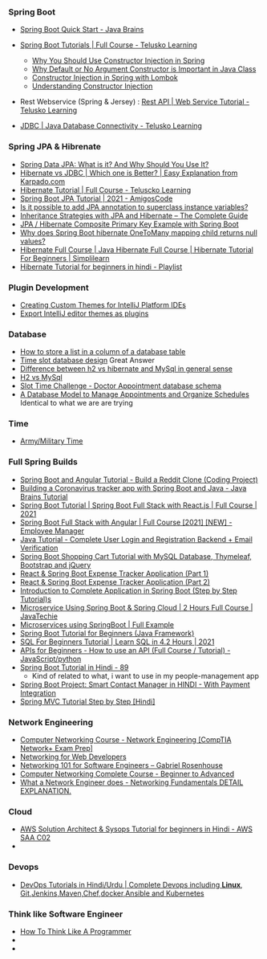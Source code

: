 ### Spring Boot

* [Spring Boot Quick Start - Java Brains](https://www.youtube.com/playlist?list=PLqq-6Pq4lTTbx8p2oCgcAQGQyqN8XeA1x)

* [Spring Boot Tutorials | Full Course - Telusko Learning](https://www.youtube.com/watch?v=35EQXmHKZYs&ab_channel=Telusko)
    - [Why You Should Use Constructor Injection in Spring](https://reflectoring.io/constructor-injection/)
    - [Why Default or No Argument Constructor is Important in Java Class](https://javarevisited.blogspot.com/2014/01/why-default-or-no-argument-constructor-java-class.html#axzz6nDJaF2P5)
    - [Constructor Injection in Spring with Lombok](https://www.baeldung.com/spring-injection-lombok)
    - [Understanding Constructor Injection](https://freecontent.manning.com/understanding-constructor-injection/)

* Rest Webservice (Spring & Jersey) :
  [Rest API | Web Service Tutorial - Telusko Learning](https://www.youtube.com/watch?v=BZi44GOD8kY&ab_channel=Telusko)

* [JDBC | Java Database Connectivity - Telusko Learning](https://www.youtube.com/playlist?list=PLsyeobzWxl7rU7Jz3zDRpqB-EODzBbHOI)

### Spring JPA & Hibrenate

* [Spring Data JPA: What is it? And Why Should You Use It?](https://www.youtube.com/watch?v=x67yiTHxn00&ab_channel=ThorbenJanssen)
* [Hibernate vs JDBC | Which one is Better? | Easy Explanation from Karpado.com](https://www.youtube.com/watch?v=RoEELoKdqnk&ab_channel=KarpadoOfficial)
* [Hibernate Tutorial | Full Course - Teluscko Learning](https://www.youtube.com/watch?v=JR7-EdxDSf0&ab_channel=Telusko)
* [Spring Boot JPA Tutorial | 2021 - AmigosCode](https://www.youtube.com/watch?v=8SGI_XS5OPw&ab_channel=Amigoscode)
* [Is it possible to add JPA annotation to superclass instance variables?](https://stackoverflow.com/questions/2883033/is-it-possible-to-add-jpa-annotation-to-superclass-instance-variables)
* [Inheritance Strategies with JPA and Hibernate – The Complete Guide](https://thorben-janssen.com/complete-guide-inheritance-strategies-jpa-hibernate/)
* [JPA / Hibernate Composite Primary Key Example with Spring Boot](https://www.youtube.com/watch?v=FWCcKPokOTM&ab_channel=JavaGuides)
* [Why does Spring Boot hibernate OneToMany mapping child returns null values?](https://stackoverflow.com/questions/59266950/why-does-spring-boot-hibernate-onetomany-mapping-child-returns-null-values)
* [Hibernate Full Course | Java Hibernate Full Course | Hibernate Tutorial For Beginners | Simplilearn](https://www.youtube.com/watch?v=0KCKBv6rbkc&ab_channel=Simplilearn)
* [Hibernate Tutorial for beginners in hindi - Playlist](https://www.youtube.com/playlist?list=PL0zysOflRCekX8OO7V7pGQ9kxZ28JyJlk)

### Plugin Development

* [Creating Custom Themes for IntelliJ Platform IDEs](https://blog.jetbrains.com/platform/2019/03/creating-custom-themes-for-intellij-platform-ides/)
* [Export IntelliJ editor themes as plugins](https://blog.jetbrains.com/platform/2017/12/export-intellij-editor-themes-as-plugins/)

### Database

* [How to store a list in a column of a database table](https://stackoverflow.com/questions/3070384/how-to-store-a-list-in-a-column-of-a-database-table#:~:text=No%2C%20there%20is%20no%20%22better,then%20deserialize%20it%20upon%20retrieval.)
* [Time slot database design](https://stackoverflow.com/questions/29868565/time-slot-database-design)
  Great Answer
* [Difference between h2 vs hibernate and MySql in general sense](https://stackoverflow.com/questions/58934013/difference-between-h2-vs-hibernate-and-mysql-in-general-sense#:~:text=MySQL%20is%20a%20server%20%2D%20based,or%20in%20a%20separate%20process.)
* [H2 vs MySql](https://db-engines.com/en/system/H2%3BMySQL)
* [Slot Time Challenge - Doctor Appointment database schema](https://dba.stackexchange.com/questions/137606/slot-time-challenge-doctor-appointment-database-schema)
* [A Database Model to Manage Appointments and Organize Schedules](https://www.vertabelo.com/blog/a-database-model-to-manage-appointments-and-organize-schedules/)
  Identical to what we are are trying

### Time

* [Army/Military Time](https://armytimeconverter.com/)

### Full Spring Builds

* [Spring Boot and Angular Tutorial - Build a Reddit Clone (Coding Project)](https://www.youtube.com/watch?v=DKlTBBuc32c&t=542s&ab_channel=freeCodeCamp.org)
* [Building a Coronavirus tracker app with Spring Boot and Java - Java Brains Tutorial](https://www.youtube.com/watch?v=8hjNG9GZGnQ&t=12s&ab_channel=JavaBrains)
* [Spring Boot Tutorial | Spring Boot Full Stack with React.js | Full Course | 2021](https://www.youtube.com/watch?v=i-hoSg8iRG0&ab_channel=Amigoscode)
* [Spring Boot Full Stack with Angular | Full Course [2021] [NEW] - Employee Manager](https://www.youtube.com/watch?v=Gx4iBLKLVHk&ab_channel=Amigoscode)
* [Java Tutorial - Complete User Login and Registration Backend + Email Verification](https://www.youtube.com/watch?v=QwQuro7ekvc&ab_channel=Amigoscode)
* [Spring Boot Shopping Cart Tutorial with MySQL Database, Thymeleaf, Bootstrap and jQuery](https://www.youtube.com/watch?v=rFSxmKen6aQ&ab_channel=CodeJava)
* [React & Spring Boot Expense Tracker Application (Part 1)](https://www.youtube.com/watch?v=avvrsnYFXIE&ab_channel=CodeEngine)
* [React & Spring Boot Expense Tracker Application (Part 2)](https://www.youtube.com/watch?v=jCalDxGthoc&ab_channel=CodeEngine)
* [Introduction to Complete Application in Spring Boot (Step by Step Tutorial)s](https://www.youtube.com/watch?v=c4mv4N6i3Jc&list=PL9l1zUfnZkZkmDvzHCoLlc_nHBc7ZXiRO&ab_channel=KindsonTheTechPro)
* [Microservice Using Spring Boot & Spring Cloud | 2 Hours Full Course | JavaTechie](https://www.youtube.com/watch?v=tljuDMmfJz8&t=1085s&ab_channel=JavaTechie)
* [Microservices using SpringBoot | Full Example](https://www.youtube.com/watch?v=BnknNTN8icw&ab_channel=DailyCodeBuffer)
* [Spring Boot Tutorial for Beginners (Java Framework)](https://www.youtube.com/watch?v=vtPkZShrvXQ&t=827s&ab_channel=freeCodeCamp.org)
* [SQL For Beginners Tutorial | Learn SQL in 4.2 Hours | 2021](https://www.youtube.com/watch?v=5hzZtqCNQKk&ab_channel=Amigoscode)
* [APIs for Beginners - How to use an API (Full Course / Tutorial) - JavaScript/python](https://www.youtube.com/watch?v=GZvSYJDk-us&ab_channel=freeCodeCamp.org)
* [Spring Boot Tutorial in Hindi - 89](https://www.youtube.com/playlist?list=PL0zysOflRCelmjxj-g4jLr3WKraSU_e8q)
    - Kind of related to what, i want to use in my people-management app
* [Spring Boot Project: Smart Contact Manager in HINDI - With Payment Integration](https://www.youtube.com/playlist?list=PL0zysOflRCelYeugqOJszoof1ruhLVdJc)
* [Spring MVC Tutorial Step by Step [Hindi]](https://www.youtube.com/playlist?list=PL0zysOflRCelAb51IrexpUSeB0dpr9p6g)

### Network Engineering

* [Computer Networking Course - Network Engineering [CompTIA Network+ Exam Prep]](https://www.youtube.com/watch?v=qiQR5rTSshw&ab_channel=freeCodeCamp.org)
* [Networking for Web Developers](https://www.youtube.com/watch?v=ek6XowzWQoM&ab_channel=CodingTech)
* [Networking 101 for Software Engineers – Gabriel Rosenhouse](https://www.youtube.com/watch?v=6_FHs_g1yw4&ab_channel=VMwareTanzu)
* [Computer Networking Complete Course - Beginner to Advanced](https://www.youtube.com/watch?v=QKfk7YFILws&ab_channel=Geek%27sLesson)
* [What a Network Engineer does - Networking Fundamentals DETAIL EXPLANATION.](https://www.youtube.com/watch?v=y_CubB8lPJ0&ab_channel=NetworkEngineerAcademy)


### Cloud
* [AWS Solution Architect & Sysops Tutorial for beginners in Hindi - AWS SAA C02](https://www.youtube.com/playlist?list=PLBGx66SQNZ8a_y_CMLHchyHz_R6-6i-i_)
* [](https://www.youtube.com/playlist?list=PLBGx66SQNZ8b41znkb3Bc77avJM7kIIdY)



### Devops
* [DevOps Tutorials in Hindi/Urdu | Complete Devops including **Linux**, Git,Jenkins,Maven,Chef,docker,Ansible and Kubernetes](https://www.youtube.com/playlist?list=PLBGx66SQNZ8aPsFDwb79JrS2KQBTIZo10)


### Think like Software Engineer

* [How To Think Like A Programmer](https://www.youtube.com/watch?v=azcrPFhaY9k&ab_channel=CodingTech)
* []()
* []()
